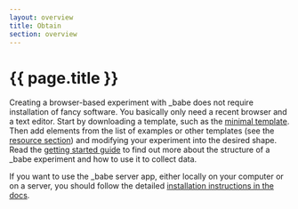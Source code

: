 ```yaml
---
layout: overview
title: Obtain
section: overview
---
```


# {{ page.title }}

Creating a browser-based experiment with _babe does not require installation of fancy software. You basically only need a recent browser and a text editor. Start by downloading a template, such as the [minimal
template](https://github.com/babe-project/MinimalTemplate). Then add elements from the list of examples or other templates (see the [resource section](../reuse/introduction.html)) and  modifying your experiment into the desired shape. Read the [getting started guide](../experiments/introduction.html) to find out more about the structure of a _babe experiment and how to use it to collect data.

If you want to use the _babe server app, either locally on your computer or on a server, you should follow the detailed [installation instructions in the docs](../serverapp/overview.html).

